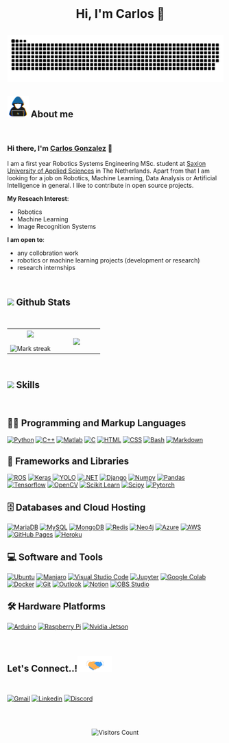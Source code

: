 <!--h1 First name-->
<div id="user-content-toc">
  <ul align="center">
    <summary><h1 style="display: inline-block">Hi, I'm Carlos 👋</h1></summary>
  </ul>
</div>


<!--- snake animation -->
<div align="center">
  <img  src="https://github.com/cargonvis/cargonvis/blob/master/images/grid-snake.svg"
       alt="snake" /></a>
</div>


<!-- About me -->
## <picture><img src = "https://github.com/0xAbdulKhalid/0xAbdulKhalid/raw/main/assets/mdImages/about_me.gif" width = 50px></picture> **About me**
<br>

### Hi there, I'm [Carlos Gonzalez](https://cargonvis.github.io/) 👋

I am a first year Robotics Systems Engineering MSc. student at [Saxion University of Applied Sciences](https://www.saxion.edu/) in The Netherlands. Apart from that I am looking for a job on Robotics, Machine Learning, Data Analysis or Artificial Intelligence in general. I like to contribute in open source projects.

**My Reseach Interest**:
- Robotics
- Machine Learning
- Image Recognition Systems

 **I am open to**:

- any collobration work
- robotics or machine learning projects (development or research)
- research internships

<br>

<!--- Stats -->
## <img src="https://media.giphy.com/media/iY8CRBdQXODJSCERIr/giphy.gif" width="35"><b> Github Stats </b>
<br>

<table align="center">
<tr border="none">
<td width="50%" align="center">
  
  <img  align="center"  src="https://github-readme-stats.vercel.app/api?username=cargonvis&theme=dark&show_icons=true&count_private=true" />
  <br></br>
  <img  title="🔥 Get streak stats for your profile at git.io/streak-stats" alt="Mark streak" src="https://github-readme-streak-stats.herokuapp.com/?user=cargonvis&theme=dark&hide_border=false" /> 
</td>

<td width="50%" align="center">

  <img  align="center"  src="https://github-readme-stats-vibrantfix.vercel.app/api/top-langs/?username=cargonvis&langs_count=8&layout=compact&theme=dark&hide_border=false&no-bg=true&no-frame=true&langs_count=10"/>

  <!-- Plan B For visualizing the languages. It looks kinda better  
  <img  align="center"  src="https://github-readme-stats-vibrantfix.vercel.app/api/top-langs/?username=cargonvis&theme=dark&hide_border=false&no-bg=true&no-frame=true&langs_count=10"/>   -->

  
  
  </td>
</tr>
</table>
<br>

<!-- Skills -->
## <img src="https://media2.giphy.com/media/QssGEmpkyEOhBCb7e1/giphy.gif?cid=ecf05e47a0n3gi1bfqntqmob8g9aid1oyj2wr3ds3mg700bl&rid=giphy.gif" width ="25"><b> Skills</b>
<br>

<h2>👨‍💻 Programming and Markup Languages</h2>

<p>
<a href="https://www.python.org/"><img alt="Python" src="https://img.shields.io/badge/Python-3776AB?logo=python&style=for-the-badge&logoColor=fff"></a>
<a href="https://cplusplus.com/"><img alt="C++" src="https://img.shields.io/badge/C%2B%2B-00599C?logo=cplusplus&style=for-the-badge&logoColor=fff"></a>
<a href="https://mathworks.com/"><img alt="Matlab" src="https://custom-icon-badges.demolab.com/badge/Matlab-007396.svg?logo=mathworks&style=for-the-badge&logoColor=orange"></a>
<a href="https://www.iso.org/standard/74528.html"><img alt="C" src="https://img.shields.io/badge/C-grey?logo=c&style=for-the-badge&logoColor=fff"></a>
<a href="https://html.spec.whatwg.org/"><img alt="HTML" src="https://img.shields.io/badge/HTML5-E34F26?logo=html5&style=for-the-badge&logoColor=fff"></a>
<a href="https://www.w3.org/TR/CSS/#css"><img alt="CSS" src="https://img.shields.io/badge/CSS3-1572B6?logo=css3&style=for-the-badge&logoColor=fff"></a>
<a href="https://www.gnu.org/software/bash/"><img alt="Bash" src="https://img.shields.io/badge/GNU%20Bash-4EAA25?logo=gnubash&style=for-the-badge&logoColor=fff"></a>
<a href="https://www.markdownguide.org/"><img alt="Markdown" src="https://img.shields.io/badge/Markdown-000?logo=markdown&style=for-the-badge&logoColor=fff"></a>


</p>

<h2>🧰 Frameworks and Libraries</h2>

<p>
<a href="https://www.ros.org/"><img alt="ROS" src="https://img.shields.io/badge/ros-grey?style=for-the-badge&logo=Ros&logoColor=white"></a>
<a href="https://keras.io/"><img alt="Keras" src="https://img.shields.io/badge/Keras-red?logo=Keras&style=for-the-badge&logoColor=white"></a>
<a href="https://pjreddie.com/darknet/yolo/"><img alt="YOLO" src="https://img.shields.io/badge/YOLO-black?logo=Yolo&style=for-the-badge&logoColor=lightblue"></a>
<a href="https://dotnet.microsoft.com/en-us/"><img alt=".NET" src="https://img.shields.io/badge/.NET-430098?logo=Dotnet&style=for-the-badge&logoColor=white"></a>
<a href="https://www.djangoproject.com/"><img alt="Django" src="https://img.shields.io/badge/Django-darkgreen?logo=Django&style=for-the-badge&logoColor=white"></a>
<a href="https://numpy.org/"><img alt="Numpy" src="https://img.shields.io/badge/Numpy-blue?logo=Numpy&style=for-the-badge&logoColor=white"></a>
<a href="https://pandas.pydata.org/"><img alt="Pandas" src="https://img.shields.io/badge/Pandas-black?logo=pandas&style=for-the-badge&logoColor=white"></a>
<a href="https://www.tensorflow.org/"><img alt="Tensorflow" src="https://img.shields.io/badge/Tensorflow-orange?logo=Tensorflow&style=for-the-badge&logoColor=white"></a>
<a href="https://opencv.org/"><img alt="OpenCV" src="https://img.shields.io/badge/OpenCV-LIME?logo=Opencv&style=for-the-badge&logoColor=white%22"></a>
<a href="https://scikit-learn.org/"><img alt="Scikit Learn" src="https://img.shields.io/badge/Scikit%20learn-orange?logo=Scikitlearn&style=for-the-badge&logoColor=white"></a>
<a href="https://scipy.org/"><img alt="Scipy" src="https://img.shields.io/badge/Scipy-darkblue?logo=Scipy&style=for-the-badge&logoColor=white"></a>
<a href="https://pytorch.org/"><img alt="Pytorch" src="https://img.shields.io/badge/Pytorch-red?logo=Pytorch&style=for-the-badge&logoColor=white"></a>
</p>

<h2>🗄️ Databases and Cloud Hosting</h2>

<p>
<a href="https://mariadb.org/"><img alt="MariaDB" src="https://img.shields.io/badge/MariaDB-orange?logo=Mariadb&style=for-the-badge&logoColor=fff"></a>
<a href="https://www.mysql.com/"><img alt="MySQL" src="https://img.shields.io/badge/MySQL-4479A1?logo=mysql&style=for-the-badge&logoColor=fff"></a>
<a href="https://www.mongodb.com/"><img alt="MongoDB" src="https://img.shields.io/badge/MongoDB-green?logo=Mongodb&style=for-the-badge&logoColor=fff"></a>
<!-- <a href="#"><img alt="NoSQL" src="https://custom-icon-badges.demolab.com/badge/SQL-025E8C.svg?logo=database&style=for-the-badge&logoColor=white"></a> -->
<a href="https://redis.io/"><img alt="Redis" src="https://img.shields.io/badge/Redis-red?logo=Redis&style=for-the-badge&logoColor=fff"></a>
<a href="https://neo4j.com/"><img alt="Neo4j" src="https://img.shields.io/badge/Neo4j-blue?logo=Neo4j&style=for-the-badge&logoColor=white"></a>
<a href="https://azure.microsoft.com/en-us"><img alt="Azure" src="https://img.shields.io/badge/Azure-blue?logo=MicrosoftAzure&style=for-the-badge&logoColor=white"></a>
<a href="https://aws.amazon.com/"><img alt="AWS" src="https://img.shields.io/badge/AWS-orange?logo=AmazonAWS&style=for-the-badge&logoColor=white"></a>
<a href="https://pages.github.com/"><img alt="GitHub Pages" src="https://img.shields.io/badge/GitHub%20Pages-327FC7.svg?logo=github&style=for-the-badge&logoColor=white"></a>
<a href="https://www.heroku.com/"><img alt="Heroku" src="https://img.shields.io/badge/Heroku-430098?logo=heroku&style=for-the-badge&logoColor=fff"></a>
</p>

<h2>💻 Software and Tools</h2>

<p>
<a href="https://ubuntu.com/"><img alt="Ubuntu" src="https://img.shields.io/badge/Ubuntu-orange?logo=Ubuntu&style=for-the-badge&logoColor=white%22"></a>
<a href="https://manjaro.org/"><img alt="Manjaro" src="https://img.shields.io/badge/Manjaro-green?logo=Manjaro&style=for-the-badge&logoColor=white%22"></a>
<a href="https://code.visualstudio.com/"><img alt="Visual Studio Code" src="https://img.shields.io/badge/Visual%20Studio%20Code-blue.svg?logo=visual-studio-code&style=for-the-badge&logoColor=white"></a>
<a href="https://jupyter.org/"><img alt="Jupyter" src="https://img.shields.io/badge/Jupyter-F37626.svg?logo=Jupyter&style=for-the-badge&logoColor=white"></a>
<a href="https://research.google.com/colaboratory/"><img alt="Google Colab" src="https://img.shields.io/badge/Google%20Colab-yellow?logo=GoogleColab&style=for-the-badge&logoColor=white"></a>
<a href="https://www.docker.com/"><img alt="Docker" src="https://img.shields.io/badge/Docker-blue.svg?logo=docker&style=for-the-badge&logoColor=white"></a>
<a href="https://git-scm.com/"><img alt="Git" src="https://img.shields.io/badge/Git-F05033.svg?logo=git&style=for-the-badge&logoColor=white"></a>
<a href="https://outlook.live.com"><img alt="Outlook" src="https://img.shields.io/badge/Outlook-blue?logo=MicrosoftOutlook&style=for-the-badge&logoColor=white"></a>
<a href="https://www.notion.so/"><img alt="Notion" src="https://img.shields.io/badge/Notion-black?logo=Notion&style=for-the-badge&logoColor=white"></a>
<a href="https://obsproject.com/"><img alt="OBS Studio" src="https://img.shields.io/badge/OBS%20Studio-302E31?logo=obsstudio&style=for-the-badge&logoColor=fff"></a>
</p>

<h2>🛠️ Hardware Platforms</h2>

<p>
<a href="https://www.arduino.cc/"><img alt="Arduino" src="https://img.shields.io/badge/Arduino-blue?logo=Arduino&style=for-the-badge&logoColor=fff"></a>
<a href="https://www.raspberrypi.org/"><img alt="Raspberry Pi" src="https://img.shields.io/badge/Raspberry%20Pi-red?logo=raspberry-pi&style=for-the-badge&logoColor=fff"></a>
<a href="https://www.nvidia.com/en-us/autonomous-machines/embedded-systems/"><img alt="Nvidia Jetson" src="https://img.shields.io/badge/Nvidia%20Jetson-green?logo=Nvidia&style=for-the-badge&logoColor=fff"></a>
</p>

<br>

<!-- Let's connect -->
## <b> Let's Connect..!</b><img src="https://github.com/0xAbdulKhalid/0xAbdulKhalid/raw/main/assets/mdImages/handshake.gif" width ="80">
<br>

<a href="mailto:cgonv1993@gmail.com"><img alt="Gmail" src="https://img.shields.io/badge/gmail-red?style=for-the-badge&logo=gmail&logoColor=white"></a>
<a href="https://linkedin.com/in/carlosgonzalezvisiedo"><img alt="Linkedin" src="https://img.shields.io/badge/linkedin-blue?style=for-the-badge&logo=linkedin&logoColor=white"></a>
<a href="https://discordapp.com/users/439897699299491850"><img alt="Discord" src="https://img.shields.io/badge/discord-darkblue?style=for-the-badge&logo=discord&logoColor=white"></a>


<!-- Visitors counter -->
<br><br>
<div style="display: flex; justify-content: center;">
  <img src="https://komarev.com/ghpvc/?username=cargonvis&label=Visitors+Count&color=brightgreen" alt="Visitors Count">
</div>
